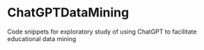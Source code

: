 ﻿# ChatGPTDataMining

Code snippets for exploratory study of using ChatGPT to facilitate
educational data mining
